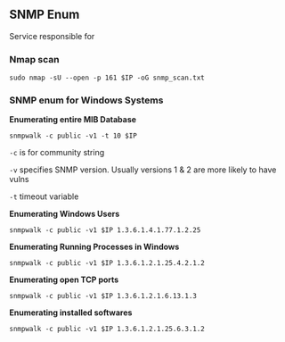 ## SNMP Enum
Service responsible for 

### Nmap scan
```
sudo nmap -sU --open -p 161 $IP -oG snmp_scan.txt
```

### SNMP enum for Windows Systems

**Enumerating entire MIB Database**
```
snmpwalk -c public -v1 -t 10 $IP
```
`-c` is for community string

`-v` specifies SNMP version. Usually versions 1 & 2 are more likely to have vulns

`-t` timeout variable

**Enumerating Windows Users**
```
snmpwalk -c public -v1 $IP 1.3.6.1.4.1.77.1.2.25
```

**Enumerating Running Processes in Windows**
```
snmpwalk -c public -v1 $IP 1.3.6.1.2.1.25.4.2.1.2
```

**Enumerating open TCP ports** 
```
snmpwalk -c public -v1 $IP 1.3.6.1.2.1.6.13.1.3
```
**Enumerating installed softwares**
```
snmpwalk -c public -v1 $IP 1.3.6.1.2.1.25.6.3.1.2
```
